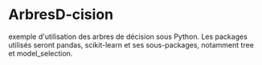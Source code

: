 # ArbresD-cision
exemple d'utilisation des arbres de décision sous Python. Les packages utilisés seront pandas, scikit-learn et ses sous-packages, notamment tree et model_selection.
